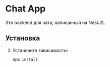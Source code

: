 # Chat App

Это backend для чата, написанный на NestJS.

## Установка

1. Установите зависимости:
   ```bash
   npm install
   ```
